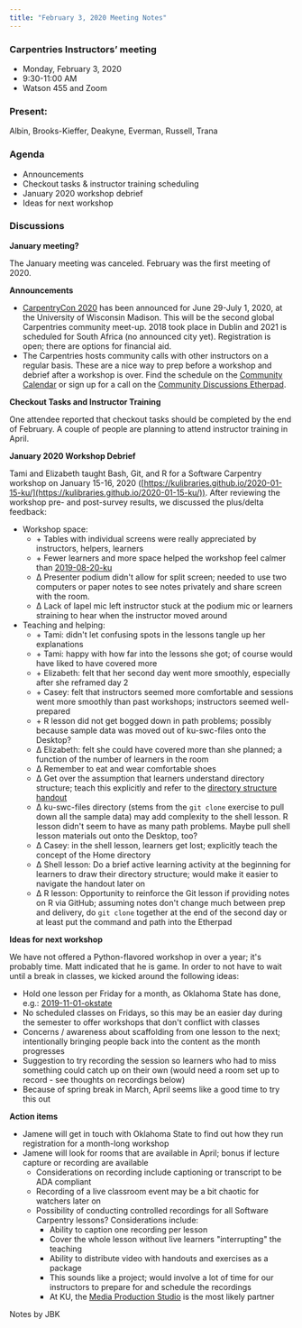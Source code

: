 ```yaml
---
title: "February 3, 2020 Meeting Notes"
---
```

### Carpentries Instructors’ meeting
- Monday, February 3, 2020
- 9:30-11:00 AM
- Watson 455 and Zoom

### Present:
Albin, Brooks-Kieffer, Deakyne, Everman, Russell, Trana

### Agenda
- Announcements
- Checkout tasks & instructor training scheduling
- January 2020 workshop debrief
- Ideas for next workshop

### Discussions

**January meeting?**

The January meeting was canceled. February was the first meeting of 2020.

**Announcements**

- [CarpentryCon 2020](https://2020.carpentrycon.org/) has been announced for June 29-July 1, 2020, at the University of Wisconsin Madison. This will be the second global Carpentries community meet-up. 2018 took place in Dublin and 2021 is scheduled for South Africa (no announced city yet). Registration is open; there are options for financial aid.
- The Carpentries hosts community calls with other instructors on a regular basis. These are a nice way to prep before a workshop and debrief after a workshop is over. Find the schedule on the [Community Calendar](https://carpentries.org/community/#community-events) or sign up for a call on the [Community Discussions Etherpad](https://pad.carpentries.org/community-discussions).

**Checkout Tasks and Instructor Training**

One attendee reported that checkout tasks should be completed by the end of February. A couple of people are planning to attend instructor training in April.

**January 2020 Workshop Debrief**

Tami and Elizabeth taught Bash, Git, and R for a Software Carpentry workshop on January 15-16, 2020 ([https://kulibraries.github.io/2020-01-15-ku/](https://kulibraries.github.io/2020-01-15-ku/)). After reviewing the workshop pre- and post-survey results, we discussed the plus/delta feedback:
- Workshop space:
  - \+ Tables with individual screens were really appreciated by instructors, helpers, learners
  - \+ Fewer learners and more space helped the workshop feel calmer than [2019-08-20-ku](https://kulibraries.github.io/2019-08-20-ku/)
  - &Delta; Presenter podium didn't allow for split screen; needed to use two computers or paper notes to see notes privately and share screen with the room.
  - &Delta; Lack of lapel mic left instructor stuck at the podium mic or learners straining to hear when the instructor moved around
- Teaching and helping:
  - \+ Tami: didn't let confusing spots in the lessons tangle up her explanations
  - \+ Tami: happy with how far into the lessons she got; of course would have liked to have covered more
  - \+ Elizabeth: felt that her second day went more smoothly, especially after she reframed day 2
  - \+ Casey: felt that instructors seemed more comfortable and sessions went more smoothly than past workshops; instructors seemed well-prepared
  - \+ R lesson did not get bogged down in path problems; possibly because sample data was moved out of ku-swc-files onto the Desktop?
  - &Delta; Elizabeth: felt she could have covered more than she planned; a function of the number of learners in the room
  - &Delta; Remember to eat and wear comfortable shoes
  - &Delta; Get over the assumption that learners understand directory structure; teach this explicitly and refer to the [directory structure handout](https://github.com/kulibraries/swc-workshop-helps/blob/master/directory-map.pdf)
  - &Delta; ku-swc-files directory (stems from the `git clone` exercise to pull down all the sample data) may add complexity to the shell lesson. R lesson didn't seem to have as many path problems. Maybe pull shell lesson materials out onto the Desktop, too?
  - &Delta; Casey: in the shell lesson, learners get lost; explicitly teach the concept of the Home directory
  - &Delta; Shell lesson: Do a brief active learning activity at the beginning for learners to draw their directory structure; would make it easier to navigate the handout later on
  - &Delta; R lesson: Opportunity to reinforce the Git lesson if providing notes on R via GitHub; assuming notes don't change much between prep and delivery, do `git clone` together at the end of the second day or at least put the command and path into the Etherpad

**Ideas for next workshop**

We have not offered a Python-flavored workshop in over a year; it's probably time. Matt indicated that he is game. In order to not have to wait until a break in classes, we kicked around the following ideas:
- Hold one lesson per Friday for a month, as Oklahoma State has done, e.g.: [2019-11-01-okstate](https://osu-carpentry.github.io/2019-11-01-okstate/)
- No scheduled classes on Fridays, so this may be an easier day during the semester to offer workshops that don't conflict with classes
- Concerns / awareness about scaffolding from one lesson to the next; intentionally bringing people back into the content as the month progresses
- Suggestion to try recording the session so learners who had to miss something could catch up on their own (would need a room set up to record - see thoughts on recordings below)
- Because of spring break in March, April seems like a good time to try this out

**Action items**

- Jamene will get in touch with Oklahoma State to find out how they run registration for a month-long workshop
- Jamene will look for rooms that are available in April; bonus if lecture capture or recording are available
  - Considerations on recording include captioning or transcript to be ADA compliant
  - Recording of a live classroom event may be a bit chaotic for watchers later on
  - Possibility of conducting controlled recordings for all Software Carpentry lessons? Considerations include:
    - Ability to caption one recording per lesson
    - Cover the whole lesson without live learners "interrupting" the teaching
    - Ability to distribute video with handouts and exercises as a package
    - This sounds like a project; would involve a lot of time for our instructors to prepare for and schedule the recordings
    - At KU, the [Media Production Studio](https://mps.ku.edu/) is the most likely partner


Notes by JBK
